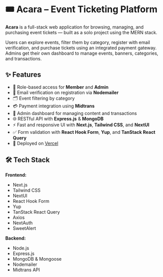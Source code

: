# 🎟️ Acara – Event Ticketing Platform

**Acara** is a full-stack web application for browsing, managing, and purchasing event tickets — built as a solo project using the MERN stack.

Users can explore events, filter them by category, register with email verification, and purchase tickets using an integrated payment gateway. Admins get their own dashboard to manage events, banners, categories, and transactions.

## ✨ Features

- 🔐 Role-based access for **Member** and **Admin**
- 📧 Email verification on registration via **Nodemailer**
- 🗂️ Event filtering by category
- 💳 Payment integration using **Midtrans**
- 🧾 Admin dashboard for managing content and transactions
- 🌐 RESTful API with **Express.js** & **MongoDB**
- ⚡ Fast and responsive UI with **Next.js**, **Tailwind CSS**, and **NextUI**
- ✅ Form validation with **React Hook Form**, **Yup**, and **TanStack React Query**
- 🚀 Deployed on [Vercel](https://front-end-acara-kappa.vercel.app/)

## 🛠️ Tech Stack

**Frontend:**
- Next.js
- Tailwind CSS
- NextUI
- React Hook Form
- Yup
- TanStack React Query
- Axios
- NextAuth
- SweetAlert

**Backend:**
- Node.js
- Express.js
- MongoDB & Mongoose
- Nodemailer
- Midtrans API
